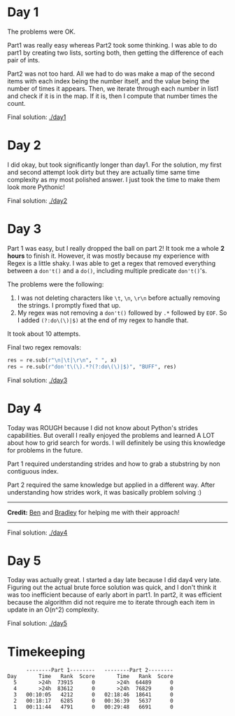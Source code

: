 # Day 1

The problems were OK.

Part1 was really easy whereas Part2 took some thinking. I was able to do part1 by creating two lists, sorting both, then getting the difference of each pair of ints.

Part2 was not too hard. All we had to do was make a map of the second items with each index being the number itself, and the value being the number of times it appears. Then, we iterate through each number in list1 and check if it is in the map. If it is, then I compute that number times the count.

Final solution: [./day1](./day1/)

# Day 2

I did okay, but took significantly longer than day1. For the solution, my first and second attempt look dirty but they are actually time same time complexity as my most polished answer. I just took the time to make them look more Pythonic!

Final solution: [./day2](./day2)

# Day 3

Part 1 was easy, but I really dropped the ball on part 2! It took me a whole **2 hours** to finish it. However, it was mostly because my experience with Regex is a little shaky. I was able to get a regex that removed everything between a `don't()` and a `do()`, including multiple predicate `don't()`'s.

The problems were the following:

1. I was not deleting characters like `\t`, `\n`, `\r\n` before actually removing the strings. I promptly fixed that up.
2. My regex was not removing a `don't()` followed by `.*` followed by `EOF`. So I added `(?:do\(\)|$)` at the end of my regex to handle that.

It took about 10 attempts.

Final two regex removals:
```python
res = re.sub(r"\n|\t|\r\n", " ", x)
res = re.sub(r"don't\(\).*?(?:do\(\)|$)", "BUFF", res)
```

Final solution: [./day3](./day3)

# Day 4

Today was ROUGH because I did not know about Python's strides capabilities. But overall I really enjoyed the problems and learned A LOT about how to grid search for words. I will definitely be using this knowledge for problems in the future.

Part 1 required understanding strides and how to grab a stubstring by non contiguous index.

Part 2 required the same knowledge but applied in a different way. After understanding how strides work, it was basically problem solving :)

---

**Credit:** [Ben](https://gist.github.com/TheThirdOne) and [Bradley](https://gist.github.com/bradleymoore111/) for helping me with their approach!

---

Final solution: [./day4](./day4)

# Day 5

Today was actually great. I started a day late because I did day4 very late. Figuring out the actual brute force solution was quick, and I don't think it was too inefficient because of early abort in part1. In part2, it was efficient because the algorithm did not require me to iterate through each item in update in an O(n^2) complexity.

Final solution: [./day5](./day5)

# Timekeeping

```
      --------Part 1--------   --------Part 2--------
Day       Time   Rank  Score       Time   Rank  Score
  5       >24h  73915      0       >24h  64489      0
  4       >24h  83612      0       >24h  76829      0
  3   00:10:05   4212      0   02:18:46  18641      0
  2   00:18:17   6285      0   00:36:39   5637      0
  1   00:11:44   4791      0   00:29:48   6691      0
```